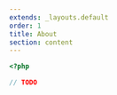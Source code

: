 ```yaml
---
extends: _layouts.default
order: 1
title: About
section: content
---
```


```php
<?php

// TODO

```